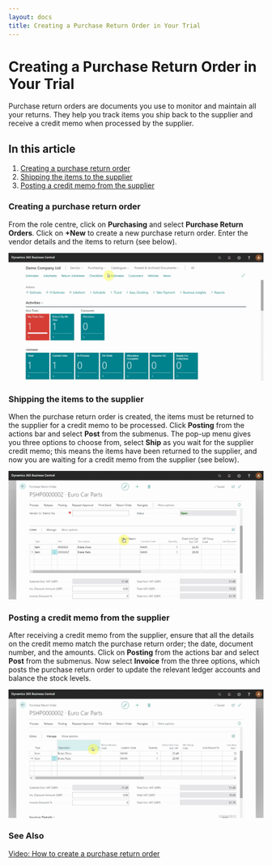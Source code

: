 ```yaml
---
layout: docs
title: Creating a Purchase Return Order in Your Trial
---
```


# Creating a Purchase Return Order in Your Trial

Purchase return orders are documents you use to monitor and maintain all your returns. They help you track items you ship back to the supplier and receive a credit memo when processed by the supplier.

## In this article

1. [Creating a purchase return order](#creating-a-purchase-return-order)
2. [Shipping the items to the supplier](#shipping-the-items-to-the-supplier)
3. [Posting a credit memo from the supplier](#posting-a-credit-memo-from-the-supplier)

### Creating a purchase return order
From the role centre, click on **Purchasing** and select **Purchase Return Orders**. Click on **+New** to create a new purchase return order. Enter the vendor details and the items to return (see below).

![](media/garagehive-trial-creating-a-purchase-return-order1.gif)


### Shipping the items to the supplier
When the purchase return order is created, the items must be returned to the supplier for a credit memo to be processed. Click **Posting** from the actions bar and select **Post** from the submenus. The pop-up menu gives you three options to choose from, select **Ship** as you wait for the supplier credit memo; this means the items have been returned to the supplier, and now you are waiting for a credit memo from the supplier (see below).

![](media/garagehive-trial-creating-a-purchase-return-order2.gif) 

### Posting a credit memo from the supplier
After receiving a credit memo from the supplier, ensure that all the details on the credit memo match the purchase return order; the date, document number, and the amounts. Click on **Posting** from the actions bar and select **Post** from the submenus. Now select **Invoice** from the three options, which posts the purchase return order to update the relevant ledger accounts and balance the stock levels.

![](media/garagehive-trial-creating-a-purchase-return-order3.gif)

### **See Also**

[Video: How to create a purchase return order](https://www.youtube.com/watch?v=X81T5UAOTNU&t=83s&:target="_blank")